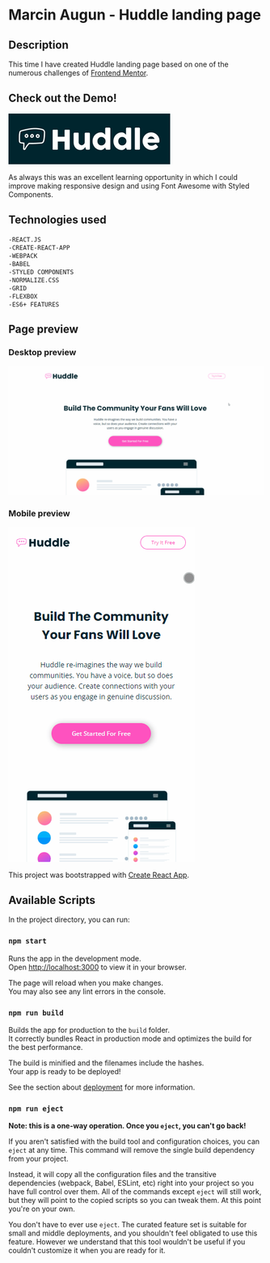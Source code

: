 # Marcin Augun - Huddle landing page

## Description

This time I have created Huddle landing page based on one of the numerous challenges of [Frontend Mentor](https://www.frontendmentor.io/home).

## Check out the Demo!

[![](huddle-readme-icon.png)](https://marcin10lw.github.io/Huddle-react/)

As always this was an excellent learning opportunity in which I could improve making responsive design and using Font Awesome with Styled Components.

## Technologies used

    -REACT.JS
    -CREATE-REACT-APP
    -WEBPACK
    -BABEL
    -STYLED COMPONENTS
    -NORMALIZE.CSS
    -GRID
    -FLEXBOX
    -ES6+ FEATURES

## Page preview

### Desktop preview

![](huddle-react-desktop-preview.gif)

### Mobile preview

![](huddle-react-mobile-preview.gif)

This project was bootstrapped with [Create React App](https://github.com/facebook/create-react-app).

## Available Scripts

In the project directory, you can run:

### `npm start`

Runs the app in the development mode.\
Open [http://localhost:3000](http://localhost:3000) to view it in your browser.

The page will reload when you make changes.\
You may also see any lint errors in the console.

### `npm run build`

Builds the app for production to the `build` folder.\
It correctly bundles React in production mode and optimizes the build for the best performance.

The build is minified and the filenames include the hashes.\
Your app is ready to be deployed!

See the section about [deployment](https://facebook.github.io/create-react-app/docs/deployment) for more information.

### `npm run eject`

**Note: this is a one-way operation. Once you `eject`, you can't go back!**

If you aren't satisfied with the build tool and configuration choices, you can `eject` at any time. This command will remove the single build dependency from your project.

Instead, it will copy all the configuration files and the transitive dependencies (webpack, Babel, ESLint, etc) right into your project so you have full control over them. All of the commands except `eject` will still work, but they will point to the copied scripts so you can tweak them. At this point you're on your own.

You don't have to ever use `eject`. The curated feature set is suitable for small and middle deployments, and you shouldn't feel obligated to use this feature. However we understand that this tool wouldn't be useful if you couldn't customize it when you are ready for it.
